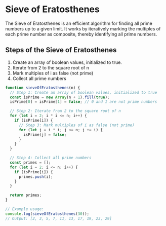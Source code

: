 
# Sieve of Eratosthenes

The Sieve of Eratosthenes is an efficient algorithm for finding all prime numbers up to a given limit. It works by iteratively marking the multiples of each prime number as composite, thereby identifying all prime numbers.

## Steps of the Sieve of Eratosthenes

1. Create an array of boolean values, initialized to true.  
2. Iterate from 2 to the square root of n
3. Mark multiples of i as false (not prime)
4. Collect all prime numbers    

```javascript
function sieveOfEratosthenes(n) {
  // Step 1: Create an array of boolean values, initialized to true
  const isPrime = new Array(n + 1).fill(true);
  isPrime[0] = isPrime[1] = false; // 0 and 1 are not prime numbers

  // Step 2: Iterate from 2 to the square root of n
  for (let i = 2; i * i <= n; i++) {
    if (isPrime[i]) {
      // Step 3: Mark multiples of i as false (not prime)
      for (let j = i * i; j <= n; j += i) {
        isPrime[j] = false;
      }
    }
  }

  // Step 4: Collect all prime numbers
  const primes = [];
  for (let i = 2; i <= n; i++) {
    if (isPrime[i]) {
      primes.push(i);
    }
  }

  return primes;
}

// Example usage:
console.log(sieveOfEratosthenes(30)); 
// Output: [2, 3, 5, 7, 11, 13, 17, 19, 23, 29]
